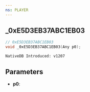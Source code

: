 ```yaml
---
ns: PLAYER
---
```

## _0xE5D3EB37ABC1EB03

```c
// 0xE5D3EB37ABC1EB03
void _0xE5D3EB37ABC1EB03(Any p0);
```

```
NativeDB Introduced: v1207
```

## Parameters
* **p0**:
